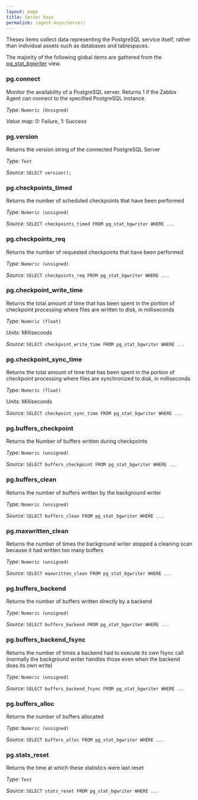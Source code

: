 ```yaml
---
layout: page
title: Server keys
permalink: /agent-keys/server/
---
```


Theses items collect data representing the PostgreSQL service itself, rather
than individual assets such as databases and tablespaces.

The majority of the following global items are gathered from the
[pg_stat_bgwriter](http://www.postgresql.org/docs/9.4/static/monitoring-stats.html#PG-STAT-BGWRITER-VIEW)
view.


### pg.connect

Monitor the availability of a PostgreSQL server. Returns 1 if the Zabbix Agent
can connect to the specified PostgreSQL instance.

*Type:* `Numeric (Unsigned)`

*Value map:* 0: Failure, 1: Success


### pg.version

Returns the version string of the connected PostgreSQL Server

*Type:* `Text`  

*Source:* `SELECT version();`


### pg.checkpoints_timed

Returns the number of scheduled checkpoints that have been performed

*Type:* `Numeric (unsigned)`

*Source:* `SELECT checkpoints_timed FROM pg_stat_bgwriter WHERE ...`
    

### pg.checkpoints_req

Returns the number of requested checkpoints that have been performed

*Type:* `Numeric (unsigned)`

*Source:* `SELECT checkpoints_req FROM pg_stat_bgwriter WHERE ...`
  

### pg.checkpoint_write_time

Returns the total amount of time that has been spent in the portion of
checkpoint processing where files are written to disk, in milliseconds

*Type:* `Numeric (float)`

*Units:* Milliseconds

*Source:* `SELECT checkpoint_write_time FROM pg_stat_bgwriter WHERE ...`
  

### pg.checkpoint_sync_time

Returns the total amount of time that has been spent in the portion of
checkpoint processing where files are synchronized to disk, in milliseconds

*Type:* `Numeric (float)`

*Units:* Milliseconds

*Source:* `SELECT checkpoint_sync_time FROM pg_stat_bgwriter WHERE ...`
    

### pg.buffers_checkpoint

Returns the Number of buffers written during checkpoints

*Type:* `Numeric (unsigned)`

*Source:* `SELECT buffers_checkpoint FROM pg_stat_bgwriter WHERE ...`


### pg.buffers_clean

Returns the number of buffers written by the background writer

*Type:* `Numeric (unsigned)`

*Source:* `SELECT buffers_clean FROM pg_stat_bgwriter WHERE ...`

 
### pg.maxwritten_clean

Returns the number of times the background writer stopped a cleaning scan
because it had written too many buffers

*Type:* `Numeric (unsigned)`

*Source:* `SELECT maxwritten_clean FROM pg_stat_bgwriter WHERE ...`


### pg.buffers_backend

Returns the number of buffers written directly by a backend

*Type:* `Numeric (unsigned)`

*Source:* `SELECT buffers_backend FROM pg_stat_bgwriter WHERE ...`


### pg.buffers_backend_fsync

Returns the number of times a backend had to execute its own fsync call
(normally the background writer handles those even when the backend does
its own write)

*Type:* `Numeric (unsigned)`

*Source:* `SELECT buffers_backend_fsync FROM pg_stat_bgwriter WHERE ...`


### pg.buffers_alloc

Returns the number of buffers allocated

*Type:* `Numeric (unsigned)`

*Source:* `SELECT buffers_alloc FROM pg_stat_bgwriter WHERE ...`

    
### pg.stats_reset

Returns the time at which these statistics were last reset

*Type:* `Text`

*Source:* `SELECT stats_reset FROM pg_stat_bgwriter WHERE ...`

